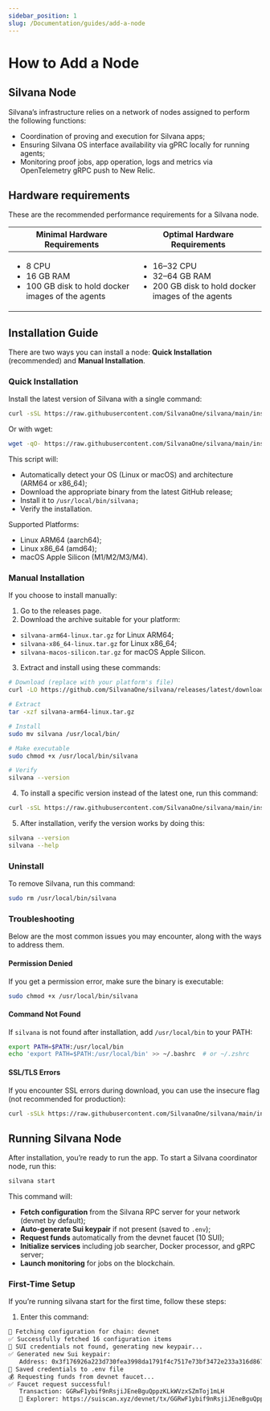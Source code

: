 ```yaml
---
sidebar_position: 1
slug: /Documentation/guides/add-a-node
---
```


# How to Add a Node

## Silvana Node
Silvana’s infrastructure relies on a network of nodes assigned to perform the following functions:
- Coordination of proving and execution for Silvana apps;
- Ensuring Silvana OS interface availability via gPRC locally for running agents;
- Monitoring proof jobs, app operation, logs and metrics via OpenTelemetry gRPC push to New Relic.

## Hardware requirements
These are the recommended performance requirements for a Silvana node.

| **Minimal Hardware Requirements** | **Optimal Hardware Requirements** |
|----------------------------------|-----------------------------------|
| <ul><li>8 CPU</li><li>16 GB RAM</li><li>100 GB disk to hold docker images of the agents</li></ul> | <ul><li>16–32 CPU</li><li>32–64 GB RAM</li><li>200 GB disk to hold docker images of the agents</li></ul> |

## Installation Guide
There are two ways you can install a node: **Quick Installation** (recommended) and **Manual Installation**.

### Quick Installation
Install the latest version of Silvana with a single command:

```bash script
curl -sSL https://raw.githubusercontent.com/SilvanaOne/silvana/main/install.sh | bash
```
Or with wget:

```bash script
wget -qO- https://raw.githubusercontent.com/SilvanaOne/silvana/main/install.sh | bash
```
This script will:

- Automatically detect your OS (Linux or macOS) and architecture (ARM64 or x86_64);
- Download the appropriate binary from the latest GitHub release;
- Install it to `/usr/local/bin/silvana;`
- Verify the installation.

Supported Platforms:
- Linux ARM64 (aarch64);
- Linux x86_64 (amd64);
- macOS Apple Silicon (M1/M2/M3/M4).

### Manual Installation
If you choose to install manually:

1. Go to the releases page.
2. Download the archive suitable for your platform:
 - `silvana-arm64-linux.tar.gz` for Linux ARM64;
 - `silvana-x86_64-linux.tar.gz` for Linux x86_64;
 - `silvana-macos-silicon.tar.gz` for macOS Apple Silicon.
3. Extract and install using these commands:

```bash script
# Download (replace with your platform's file)
curl -LO https://github.com/SilvanaOne/silvana/releases/latest/download/silvana-arm64-linux.tar.gz

# Extract
tar -xzf silvana-arm64-linux.tar.gz

# Install
sudo mv silvana /usr/local/bin/

# Make executable
sudo chmod +x /usr/local/bin/silvana

# Verify
silvana --version
```
4. To install a specific version instead of the latest one, run this command:
```bash script
curl -sSL https://raw.githubusercontent.com/SilvanaOne/silvana/main/install.sh | VERSION=v0.1.0 bash
```
5. After installation, verify the version works by doing this:

```bash script
silvana --version
silvana --help
```
### Uninstall
To remove Silvana, run this command:

```bash script
sudo rm /usr/local/bin/silvana
```

### Troubleshooting
Below are the most common issues you may encounter, along with the ways to address them.

#### Permission Denied
If you get a permission error, make sure the binary is executable:

```bash script
sudo chmod +x /usr/local/bin/silvana
```
#### Command Not Found
If `silvana` is not found after installation, add `/usr/local/bin` to your PATH:

```bash script
export PATH=$PATH:/usr/local/bin
echo 'export PATH=$PATH:/usr/local/bin' >> ~/.bashrc  # or ~/.zshrc
```
#### SSL/TLS Errors
If you encounter SSL errors during download, you can use the insecure flag (not recommended for production):

```bash script
curl -sSLk https://raw.githubusercontent.com/SilvanaOne/silvana/main/install.sh | bash
```
## Running Silvana Node

After installation, you’re ready to run the app.
To start a Silvana coordinator node, run this:

```bash script
silvana start
```

This command will:
- **Fetch configuration** from the Silvana RPC server for your network (devnet by default);
- **Auto-generate Sui keypair** if not present (saved to `.env`);
- **Request funds** automatically from the devnet faucet (10 SUI);
- **Initialize services** including job searcher, Docker processor, and gRPC server;
- **Launch monitoring** for jobs on the blockchain.

### First-Time Setup
If you’re running silvana start for the first time, follow these steps:

1. Enter this command:

```bash script
🔄 Fetching configuration for chain: devnet
✅ Successfully fetched 16 configuration items
🔑 SUI credentials not found, generating new keypair...
✅ Generated new Sui keypair:
   Address: 0x3f176926a223d730fea3998da1791f4c7517e73bf3472e233a316d8672275683
📝 Saved credentials to .env file
💰 Requesting funds from devnet faucet...
✅ Faucet request successful!
   Transaction: GGRwF1ybif9nRsjiJEneBguQppzKLkWVzxSZmToj1mLH
   🔗 Explorer: https://suiscan.xyz/devnet/tx/GGRwF1ybif9nRsjiJEneBguQppzKLkWVzxSZmToj1mLH

```



